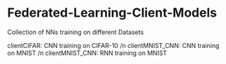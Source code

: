 # Federated-Learning-Client-Models
Collection of NNs training on different Datasets

clientCIFAR: CNN training on CIFAR-10 /n
clientMNIST_CNN: CNN training on MNIST /n
clientMNIST_CNN: RNN training on MNIST
